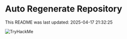 # Auto Regenerate Repository

This README was last updated: 2025-04-17 21:32:25

 ![TryHackMe](https://tryhackme.com/badge/533634)